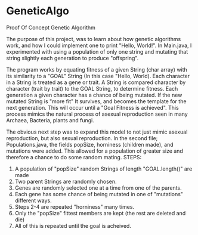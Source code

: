 # GeneticAlgo
Proof Of Concept Genetic Algorithm

The purpose of this project, was to learn about how genetic algorithms work, and how I could implement one to print "Hello, World!".
In Main.java, I experimented with using a population of only one string and mutating that string slightly each generation to produce "offspring".

The program works by equating fitness of a given String (char array) with its similarity to a "GOAL" String (In this case "Hello, World).
Each character in a String is treated as a gene or trait.
A String is compared character by character (trait by trait) to the GOAL String, to determine fitness.
Each generation a given character has a chance of being mutated.
If the new mutated String is "more fit" It survives, and becomes the template for the next generation.
This will occur until a "Goal Fitness is achieved".
This process mimics the natural process of asexual reproduction seen in many Archaea, Bacteria, plants and fungi.

The obvious next step was to expand this model to not just mimic asexual reproduction, but also sexual reproduction.
In the second file; Populations.java, the fields popSize, horniness (children made), and mutations were added.
This allowed for a population of greater size and therefore a chance to do some random mating.
STEPS:

1. A population of "popSize" random Strings of length "GOAL.length()" are made
2. Two parent Strings are randomly chosen.
3. Genes are randomly selected one at a time from one of the parents.
4. Each gene has some chance of being mutated in one of "mutations" different ways.
5. Steps 2-4 are repeated "horniness" many times.
6. Only the "popSize" fittest members are kept (the rest are deleted and die)
7. All of this is repeated until the goal is acheived.
